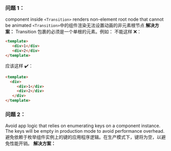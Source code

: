 ### 问题 1：

component inside `<Transition>` renders non-element root node that cannot be animated
`<Transition>`中的组件渲染无法设置动画的非元素根节点
**解决方案：**
Transition 包裹的必须是一个单根的元素。例如：
不能这样 ❌：

``` html
<template>
   <div>1</div>
   <div>2</div>
</template>
```


应该这样 ✔️：

``` html
<template>
  <div>
	 <div>1</div>
	 <div>2</div>
   </div>
</template>
```



### 问题 2：

Avoid app logic that relies on enumerating keys on a component instance. The keys will be empty in production mode to avoid performance overhead.
避免依赖于枚举组件实例上的键的应用程序逻辑。在生产模式下，键将为空，以避免性能开销。
**解决方案：**